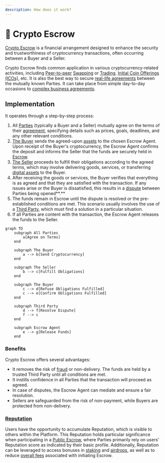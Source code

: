 ```yaml
---
description: How does it work?
---
```


# 🔏 Crypto Escrow

[Crypto Escrow](../../resources/glossary.md#escrow) is a financial arrangement designed to enhance the security and trustworthiness of cryptocurrency transactions, often occurring between a Buyer and a Seller.&#x20;

Crypto Escrow finds common application in various cryptocurrency-related activities, including [Peer-to-peer](../../resources/glossary.md#peer-to-peer) [Swapping](../smart-contracts/automated/p2p-swap.md) or [Trading](../smart-contracts/manual/p2p-trade.md), [Initial Coin Offerings (ICOs)](../smart-contracts/automated/launchpad.md), etc. It is also the best way to secure [real-life agreements](../smart-contracts/manual/simple-agreement.md) between the mutually known Parties. It can take place from simple day-to-day occasions to [complex business agreements](../smart-contracts/custom/complex-agreement.md).

## Implementation

It operates through a step-by-step process:

1. All [Parties](../../resources/glossary.md#party) (typically a Buyer and a Seller) mutually agree on the terms of their [agreement](../../resources/glossary.md#agreement), specifying details such as prices, goals, deadlines, and any other relevant conditions.
2. [The Buyer](../../resources/glossary.md#buyer) sends the agreed-upon [assets](../../resources/glossary.md#assets) to the chosen Escrow Agent. Upon receipt of the Buyer's cryptocurrency, the Escrow Agent confirms the deposit and informs the Seller that the funds are securely held in [Escrow](../../resources/glossary.md#escrow).
3. [The Seller](../../resources/glossary.md#seller) proceeds to fulfill their obligations according to the agreed terms, which may involve delivering goods, services, or transferring [digital assets](../../resources/glossary.md#assets) to the Buyer.&#x20;
4. After receiving the goods or services, the Buyer verifies that everything is as agreed and that they are satisfied with the transaction. If any issues arise or the Buyer is dissatisfied, this results in a [dispute](../../resources/glossary.md#dispute) between Parties being opened**.**&#x20;
5. The funds remain in Escrow until the dispute is resolved or the pre-established conditions are met. This scenario usually involves the use of a [Third Party](../../resources/glossary.md#third-party), which must find a solution in a particular situation.&#x20;
6. If all Parties are content with the transaction, the Escrow Agent releases the funds to the Seller.&#x20;

```mermaid
graph TD
    subgraph All Parties
        a[Agree on Terms]
    end

    subgraph The Buyer
        a --> b[Send Cryptocurrency]
    end

    subgraph The Seller
        b --> c[Fulfill Obligations]
    end

    subgraph The Buyer
        c --> d[Refuse Obligations Fulfilled]
        c --> e[Confirm Obligations Fulfilled]
    end

    subgraph Third Party
        d --> f[Resolve Dispute]
        f --> c
    end

    subgraph Escrow Agent
        e --> g[Release Funds]
    end
```

### Benefits

Crypto Escrow offers several advantages:

* It removes the risk of [fraud](../../resources/glossary.md#fraud) or non-delivery. The funds are held by a trusted Third Party until all conditions are met.
* It instills confidence in all Parties that the transaction will proceed as agreed.
* In case of disputes, the Escrow Agent can mediate and ensure a fair resolution.
* Sellers are safeguarded from the risk of non-payment, while Buyers are protected from non-delivery.

### [Reputation](reputation.md)

Users have the opportunity to accumulate Reputation, which is visible to others within the Platform. This Reputation holds particular significance when participating in a [Public Escrow](anonymity.md#public-escrow), where Parties primarily rely on users' Reputation score as indicated by their basic profile. Additionally, Reputation can be leveraged to access bonuses in [staking](../smart-contracts/automated/staking.md) and [airdrops](../native-token/#airdrops), as well as to reduce [overall fees](../platform-fees.md) associated with initiating Escrow.
